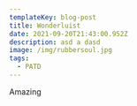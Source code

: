 ```yaml
---
templateKey: blog-post
title: Wonderluist
date: 2021-09-20T21:43:00.952Z
description: asd a dasd
image: /img/rubbersoul.jpg
tags:
  - PATD
---
```

Amazing